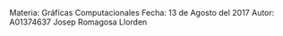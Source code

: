 
Materia: Gráficas Computacionales
Fecha: 13 de Agosto del 2017
Autor: A01374637 Josep Romagosa Llorden
